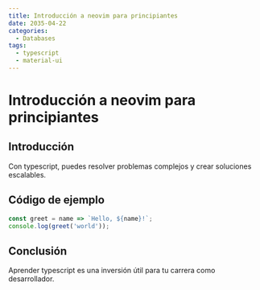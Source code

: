 ```yaml
---
title: Introducción a neovim para principiantes
date: 2035-04-22
categories:
  - Databases
tags:
  - typescript
  - material-ui
---
```


# Introducción a neovim para principiantes

## Introducción

Con typescript, puedes resolver problemas complejos y crear soluciones escalables.

## Código de ejemplo

```javascript
const greet = name => `Hello, ${name}!`;
console.log(greet('world'));
```

## Conclusión

Aprender typescript es una inversión útil para tu carrera como desarrollador.